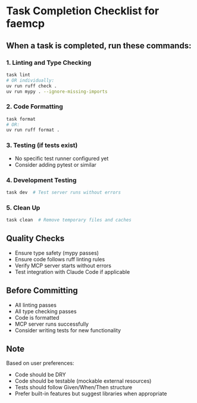 # Task Completion Checklist for faemcp

## When a task is completed, run these commands:

### 1. Linting and Type Checking
```bash
task lint
# OR individually:
uv run ruff check .
uv run mypy . --ignore-missing-imports
```

### 2. Code Formatting
```bash
task format
# OR:
uv run ruff format .
```

### 3. Testing (if tests exist)
- No specific test runner configured yet
- Consider adding pytest or similar

### 4. Development Testing
```bash
task dev  # Test server runs without errors
```

### 5. Clean Up
```bash
task clean  # Remove temporary files and caches
```

## Quality Checks
- Ensure type safety (mypy passes)
- Ensure code follows ruff linting rules
- Verify MCP server starts without errors
- Test integration with Claude Code if applicable

## Before Committing
- All linting passes
- All type checking passes  
- Code is formatted
- MCP server runs successfully
- Consider writing tests for new functionality

## Note
Based on user preferences:
- Code should be DRY
- Code should be testable (mockable external resources)
- Tests should follow Given/When/Then structure
- Prefer built-in features but suggest libraries when appropriate